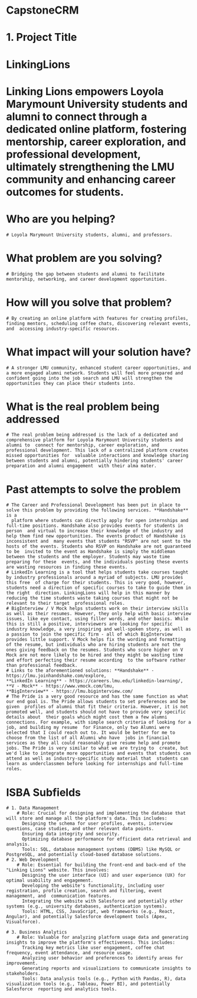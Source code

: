 # CapstoneCRM

# **1. Project Title**

# **LinkingLions**

# Linking Lions empowers Loyola Marymount University students and alumni to connect through a dedicated online platform, fostering mentorship, career exploration, and professional development, ultimately strengthening the LMU community and enhancing career outcomes for students.

# **Who are you helping?** 
	# Loyola Marymount University students, alumni, and professors.
# **What problem are you solving?** 
	# Bridging the gap between students and alumni to facilitate mentorship, networking, and career development opportunities.
# **How will you solve that problem?**
	# By creating an online platform with features for creating profiles, finding mentors, scheduling coffee chats, discovering relevant events, and  accessing industry-specific resources.
# **What impact will your solution have?**
	# A stronger LMU community, enhanced student career opportunities, and a more engaged alumni network. Students will feel more prepared and  confident going into the job search and LMU will strengthen the opportunities they can place their students into.

# **What is the real problem being addressed**
	# The real problem being addressed is the lack of a dedicated and comprehensive platform for Loyola Marymount University students and alumni to  connect for mentorship, career exploration, and professional development. This lack of a centralized platform creates missed opportunities for  valuable interactions and knowledge sharing between students and alumni, potentially hindering students' career preparation and alumni engagement  with their alma mater. 
# **Past attempts to solve the problem** 
	# The Career and Professional Development has been put in place to solve this problem by providing the following services. **Handshake** is a 
	  platform where students can directly apply for open internships and full-time positions. Handshake also provides events for students in person  and virtual to increase their knowledge of the industry and help them find new opportunities. The events product of Handshake is inconsistent and  many events that students "RSVP" are not sent to the hosts of the events. Students who RSVP on Handshake are not guaranteed to be  invited to the event as Handshake is simply the middleman between the students and the employer. Students may waste time preparing for these  events, and the individuals posting these events are wasting resources in finding these events. 
	# LinkedIn Learning is a tool that helps students take courses taught by industry professionals around a myriad of subjects. LMU provides this free  of charge for their students. This is very good, however, students need a direction of specific courses to take to guide them in the right  direction. LinkingLions will help in this manner by reducing the time students waste taking courses that might not be relevant to their target  professional roles. 
	# BigInterview / V Mock helps students work on their interview skills as well as their resumes. However, they only help with basic interview issues, like eye contact, using filler words, and other basics. While this is still a positive, interviewers are looking for specific industry knowledge, a very inspiring and well-spoken story, as well as a passion to join the specific firm - all of which BigInterview provides little support. V Mock helps fix the wording and formatting of the resume, but individuals who are hiring students are not the ones giving feedback on the resumes. Students who score higher on V Mock are not more likely to be hired and they might be wasting time and effort perfecting their resume according  to the software rather than professional feedback.   
	# Links to the aforementioned solutions: **Handshake** - https://lmu.joinhandshake.com/explore, 							 
 	**LinkedIn Learning** - https://careers.lmu.edu/linkedin-learning/, 
	**V - Mock** - https://www.vmock.com/lmu, 
	**BigInterview** - https://lmu.biginterview.com/
	# The Pride is a very good resource and has the same function as what our end goal is. The Pride allows students to set preferences and be given  profiles of alumni that fit their criteria. However, it is not promoted well, and students should not have to provide very specific details about  their goals which might cost them a few alumni connections. For example, with simple search criteria of looking for a job, and building my resume  for Finance, only two Alumni were selected that I could reach out to. It would be better for me to choose from the list of all Alumni who have  jobs in financial services as they all could reasonably give resume help and promote jobs. The Pride is very similar to what we are trying to  create, but we'd like to integrate more opportunities and events that students can attend as well as industry-specific study material that  students can learn as underclassmen before looking for internships and full-time roles.

# **ISBA Subfields**
	# 1. Data Management 
		# Role: Crucial for designing and implementing the database that will store and manage all the platform's data. This includes: 
		  Designing the schema for user profiles, events, interview questions, case studies, and other relevant data points.
		  Ensuring data integrity and security.
		  Optimizing database performance for efficient data retrieval and analysis.
		  Tools: SQL, database management systems (DBMS) like MySQL or PostgreSQL, and potentially cloud-based database solutions.
	# 2. Web Development
		# Role: Essential for building the front-end and back-end of the "Linking Lions" website. This involves:
		  Designing the user interface (UI) and user experience (UX) for optimal usability and engagement.
		  Developing the website's functionality, including user registration, profile creation, search and filtering, event management, and  communication features.
		  Integrating the website with Salesforce and potentially other systems (e.g., university databases, authentication systems).
		  Tools: HTML, CSS, JavaScript, web frameworks (e.g., React, Angular), and potentially Salesforce development tools (Apex, Visualforce).

	# 3. Business Analytics
		# Role: Valuable for analyzing platform usage data and generating insights to improve the platform's effectiveness. This includes:
		  Tracking key metrics like user engagement, coffee chat frequency, event attendance, and resource usage.
		  Analyzing user behavior and preferences to identify areas for improvement.
		  Generating reports and visualizations to communicate insights to stakeholders.
		  Tools: Data analysis tools (e.g., Python with Pandas, R), data visualization tools (e.g., Tableau, Power BI), and potentially Salesforce  reporting and analytics tools.

